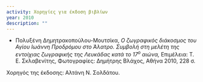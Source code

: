 ```yaml
---
activity: Χορηγίες για έκδοση βιβλίων
year: 2010
description: ""
---
```


- Πολυξένη Δημητρακοπούλου-Μουτσίκα, *Ο ζωγραφικός διάκοσμος του Αγίου Ιωάννη Προδρόμου στο Άλατρο. Συμβολή στη μελέτη της εντοίχιας ζωγραφικής της Λευκάδας κατά το 17<sup>ο</sup> αιώνα,* Επιμέλεια: Τ. Ε. Σκλαβενίτης, Φωτογραφίες: Δημήτρης Βλάχος, Αθήνα 2010, 228 σ.

Χορηγός της έκδοσης: Αλτάνη Ν. Σολδάτου.

